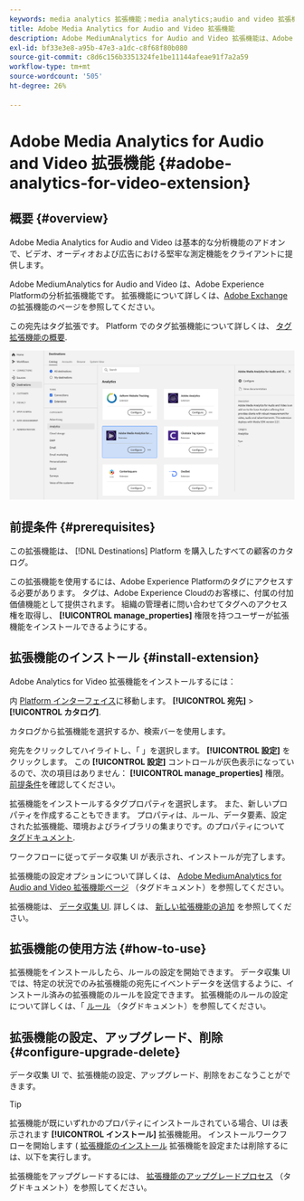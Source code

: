 ```yaml
---
keywords: media analytics 拡張機能；media analytics;audio and video 拡張機能
title: Adobe Media Analytics for Audio and Video 拡張機能
description: Adobe MediumAnalytics for Audio and Video 拡張機能は、Adobe Experience Platformの分析の宛先です。 拡張機能について詳しくは、Adobe Exchange の拡張機能のページを参照してください。
exl-id: bf33e3e8-a95b-47e3-a1dc-c8f68f80b080
source-git-commit: c8d6c156b3351324fe1be11144afeae91f7a2a59
workflow-type: tm+mt
source-wordcount: '505'
ht-degree: 26%

---
```


# Adobe Media Analytics for Audio and Video 拡張機能 {#adobe-analytics-for-video-extension}

## 概要 {#overview}

Adobe Media Analytics for Audio and Video は基本的な分析機能のアドオンで、ビデオ、オーディオおよび広告における堅牢な測定機能をクライアントに提供します。

Adobe MediumAnalytics for Audio and Video は、Adobe Experience Platformの分析拡張機能です。 拡張機能について詳しくは、[Adobe Exchange](https://exchange.adobe.com/experiencecloud.details.100157.html) の拡張機能のページを参照してください。

この宛先はタグ拡張です。 Platform でのタグ拡張機能について詳しくは、 [タグ拡張機能の概要](../launch-extensions/overview.md).

![Adobe Media Analytics for Audio and Video 拡張機能](../../assets/catalog/analytics/adobe-video-analytics/catalog.png)

## 前提条件 {#prerequisites}

この拡張機能は、 [!DNL Destinations] Platform を購入したすべての顧客のカタログ。

この拡張機能を使用するには、Adobe Experience Platformのタグにアクセスする必要があります。 タグは、Adobe Experience Cloudのお客様に、付属の付加価値機能として提供されます。 組織の管理者に問い合わせてタグへのアクセス権を取得し、 **[!UICONTROL manage_properties]** 権限を持つユーザーが拡張機能をインストールできるようにする。

## 拡張機能のインストール {#install-extension}

Adobe Analytics for Video 拡張機能をインストールするには：

内 [Platform インターフェイス](https://platform.adobe.com/)に移動します。 **[!UICONTROL 宛先]** > **[!UICONTROL カタログ]**.

カタログから拡張機能を選択するか、検索バーを使用します。

宛先をクリックしてハイライトし、「 」を選択します。 **[!UICONTROL 設定]** をクリックします。 この **[!UICONTROL 設定]** コントロールが灰色表示になっているので、次の項目はありません： **[!UICONTROL manage_properties]** 権限。 [前提条件](#prerequisites)を確認してください。

拡張機能をインストールするタグプロパティを選択します。 また、新しいプロパティを作成することもできます。 プロパティは、ルール、データ要素、設定された拡張機能、環境およびライブラリの集まりです。のプロパティについて [タグドキュメント](../../../tags/ui/administration/companies-and-properties.md).

ワークフローに従ってデータ収集 UI が表示され、インストールが完了します。

拡張機能の設定オプションについて詳しくは、 [Adobe MediumAnalytics for Audio and Video 拡張機能ページ](../../../tags/extensions/web/media-analytics/overview.md) （タグドキュメント）を参照してください。

拡張機能は、 [データ収集 UI](https://experience.adobe.com/#/data-collection/). 詳しくは、 [新しい拡張機能の追加](../../../tags/ui/managing-resources/extensions/overview.md#add-a-new-extension) を参照してください。

## 拡張機能の使用方法 {#how-to-use}

拡張機能をインストールしたら、ルールの設定を開始できます。 データ収集 UI では、特定の状況でのみ拡張機能の宛先にイベントデータを送信するように、インストール済みの拡張機能のルールを設定できます。 拡張機能のルールの設定について詳しくは、「 [ルール](../../../tags/ui/managing-resources/rules.md) （タグドキュメント）を参照してください。

## 拡張機能の設定、アップグレード、削除 {#configure-upgrade-delete}

データ収集 UI で、拡張機能の設定、アップグレード、削除をおこなうことができます。

>[!TIP]
>
>拡張機能が既にいずれかのプロパティにインストールされている場合、UI は表示されます **[!UICONTROL インストール]** 拡張機能用。 インストールワークフローを開始します ( [拡張機能のインストール](#install-extension) 拡張機能を設定または削除するには、以下を実行します。

拡張機能をアップグレードするには、 [拡張機能のアップグレードプロセス](../../../tags/ui/managing-resources/extensions/extension-upgrade.md) （タグドキュメント）を参照してください。
